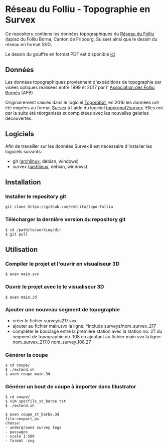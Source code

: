 
Réseau du Folliu - Topographie en Survex
========================================

Ce repository contiens les données topographiques du
[Réseau du Folliu](http://afb.speleologie.ch/?p=472) (lapiaz du Folliu Borna,
Canton de Fribourg, Suisse) ainsi que le dessin du réseau en format SVG.

Le dessin du gouffre en format PDF est disponible
[ici](dessin/Folliu_Borna_dessin_coupe.pdf) 

Données
-------
Les données topographiques proviennent d'expéditions de topographie par visées
optiques réalisées entre 1999 et 2017 par l'
[Association des Folliu Bornés](http://afb.speleologie.ch/) (AFB).

Originairement saisies dans le logiciel
[Toporobot](http://www.geo.unizh.ch/~heller/toporobot/Francais/Fournisseurs/FormatsToporobot/FormatsToporobot.html),
en 2016 les données ont été migrées au format
[Survex](https://survex.com/docs/manual/datafile.htm) à l'aide du logiciel
[toporobot2survex](https://github.com/detrito/toporobot2survex).
Elles ont par la suite été réorganisés et complétées avec les nouvelles
galeries découvertes.

Logiciels
---------
Afin de travailler sur les données Survex il est nécessaire d'installer les
logiciels suivants:
* git ([archlinux](https://wiki.archlinux.org/index.php/git), debian, windows)
* survex ([archlinux](https://aur.archlinux.org/packages/survex/), debian, windows)

Installation
------------

### Installer le repository git
    git clone https://github.com/detrito/topo-folliu

### Télécharger la dernière version du repository git
    $ cd /path/to/working/dir
    $ git pull

Utilisation
-----------

### Compiler le projet et l'ouvrir en visualiseur 3D
    $ aven main.svx

### Ouvrir le projet avec le le visualiseur 3D
    $ aven main.3d

### Ajouter une nouveau segment de topographie
* créer le fichier survey/s217.svx
* ajouter au fichier main.svx la ligne:
    *include surveys/nom_survex_217
* compléter le bouclage entre la première station avec la station no. 27 du
  segment de topographie no. 108 en ajoutant au fichier main.svx la ligne:
    nom_survex_217.0 nom_survey_108.27

### Générer la coupe
    $ cd coupe/
    $ ./extend.sh
    $ aven coupe_main.3d

### Générer un bout de coupe à importer dans Illustrator
    $ cd coupe/
    $ vim specfile_st_barbe.txt
    $ ./extend.sh
    
    $ aven coupe_st_barbe.3d
    file->export_as
    choose:
    - underground survey legs
    - passages
    - scale 1:500
    - format .svg

